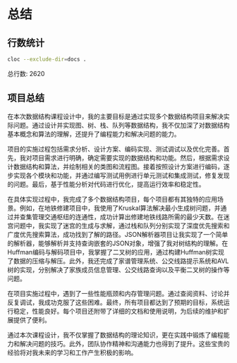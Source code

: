 # 总结

## 行数统计

```{.bash include=exec}
cloc --exclude-dir=docs .
```

总行数: $2620$

## 项目总结

在本次数据结构课程设计中，我的主要目标是通过实现多个数据结构项目来解决实际问题。通过设计并实现图、树、栈、队列等数据结构，我不仅加深了对数据结构基本概念和算法的理解，还提升了编程能力和解决问题的能力。

项目的实施过程包括需求分析、设计方案、编码实现、测试调试以及优化完善。首先，我对项目需求进行明确，确定需要实现的数据结构和功能。然后，根据需求设计数据结构和算法，并绘制相关的类图和流程图。接着按照设计方案进行编码，逐步实现各个模块和功能，并通过编写测试用例进行单元测试和集成测试，修复发现的问题。最后，基于性能分析对代码进行优化，提高运行效率和稳定性。

在具体实现过程中，我完成了多个数据结构项目，每个项目都有其独特的应用场景。例如，在地铁修建项目中，我使用了Kruskal算法解决最小生成树问题，并通过并查集管理交通枢纽的连通性，成功计算出修建地铁线路所需的最少天数。在迷宫问题中，我实现了迷宫的生成与求解，通过栈和队列分别实现了深度优先搜索和广度优先搜索算法，成功找到了解的路径。JSON解析器项目让我实现了一个简单的解析器，能够解析并支持查询嵌套的JSON对象，增强了我对树结构的理解。在Huffman编码与解码项目中，我掌握了二叉树的应用，通过构建Huffman树实现了数据的压缩与解压。此外，我还完成了家谱管理系统、公交线路提示系统和AVL树的实现，分别解决了家族成员信息管理、公交线路查询以及平衡二叉树的操作等问题。

在项目实施过程中，遇到了一些性能瓶颈和内存管理问题。通过查阅资料、讨论并反复调试，我成功克服了这些困难。最终，所有项目都达到了预期的目标，系统运行稳定，性能良好。每个项目还附带了详细的文档和使用说明，为后续的维护和扩展提供了便利。

通过本次课程设计，我不仅掌握了数据结构的理论知识，更在实践中锻炼了编程能力和解决问题的技巧。此外，团队协作精神和沟通能力也得到了提升。这些宝贵的经验将对我未来的学习和工作产生积极的影响。
